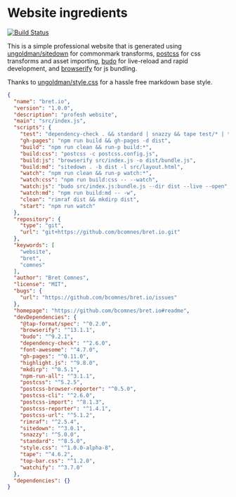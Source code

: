 # Website ingredients

[![Build Status](https://travis-ci.org/bcomnes/bret.io.svg?branch=master)](https://travis-ci.org/bcomnes/bret.io)

This is a simple professional website that is generated using [ungoldman/sitedown](https://github.com/ungoldman/sitedown) for commonmark transforms, [postcss](https://github.com/postcss/postcss) for css transforms and asset importing, [budo](https://github.com/mattdesl/budo) for live-reload and rapid development, and [browserify](http://browserify.org) for js bundling.

Thanks to [ungoldman/style.css](https://github.com/ungoldman/style.css) for a hassle free markdown base style.

```json
{
  "name": "bret.io",
  "version": "1.0.0",
  "description": "profesh website",
  "main": "src/index.js",
  "scripts": {
    "test": "dependency-check . && standard | snazzy && tape test/* | tap-format-spec",
    "gh-pages": "npm run build && gh-pages -d dist",
    "build": "npm run clean && run-p build:*",
    "build:css": "postcss -c postcss.config.js",
    "build:js": "browserify src/index.js -o dist/bundle.js",
    "build:md": "sitedown . -b dist -l src/layout.html",
    "watch": "npm run clean && run-p watch:*",
    "watch:css": "npm run build:css -- --watch",
    "watch:js": "budo src/index.js:bundle.js --dir dist --live --open",
    "watch:md": "npm run build:md -- -w",
    "clean": "rimraf dist && mkdirp dist",
    "start": "npm run watch"
  },
  "repository": {
    "type": "git",
    "url": "git+https://github.com/bcomnes/bret.io.git"
  },
  "keywords": [
    "website",
    "bret",
    "comnes"
  ],
  "author": "Bret Comnes",
  "license": "MIT",
  "bugs": {
    "url": "https://github.com/bcomnes/bret.io/issues"
  },
  "homepage": "https://github.com/bcomnes/bret.io#readme",
  "devDependencies": {
    "@tap-format/spec": "^0.2.0",
    "browserify": "^13.1.1",
    "budo": "^9.2.1",
    "dependency-check": "^2.6.0",
    "font-awesome": "^4.7.0",
    "gh-pages": "^0.11.0",
    "highlight.js": "^9.8.0",
    "mkdirp": "^0.5.1",
    "npm-run-all": "^3.1.1",
    "postcss": "^5.2.5",
    "postcss-browser-reporter": "^0.5.0",
    "postcss-cli": "^2.6.0",
    "postcss-import": "^8.1.3",
    "postcss-reporter": "^1.4.1",
    "postcss-url": "^5.1.2",
    "rimraf": "^2.5.4",
    "sitedown": "^3.0.1",
    "snazzy": "^5.0.0",
    "standard": "^8.5.0",
    "style.css": "^1.0.0-alpha-8",
    "tape": "^4.6.2",
    "top-bar.css": "^1.2.0",
    "watchify": "^3.7.0"
  },
  "dependencies": {}
}
```

